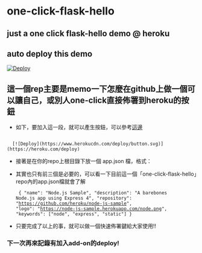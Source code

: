 # one-click-flask-hello
## just a one click flask-hello demo @ heroku

## auto deploy this demo

[![Deploy](https://www.herokucdn.com/deploy/button.svg)](https://heroku.com/deploy)

## 這一個rep主要是memo一下怎麼在github上做一個可以讓自己，或別人one-click直接佈署到heroku的按鈕
- 如下，要加入這一段，就可以產生按鈕，可以參考[這邊](https://devcenter.heroku.com/articles/heroku-button)

<code>
  [![Deploy](https://www.herokucdn.com/deploy/button.svg)](https://heroku.com/deploy)
</code>

- 接著是在你的repo上根目錄下放一個 app.json 檔，格式：
- 其實也只有前三個是必要的，可以看一下目前這一個「one-click-flask-hello」repo內的app.json檔就會了解
<code><pre>
{
  "name": "Node.js Sample",
  "description": "A barebones Node.js app using Express 4",
  "repository": "https://github.com/heroku/node-js-sample",
  "logo": "https://node-js-sample.herokuapp.com/node.png",
  "keywords": ["node", "express", "static"]
}
</pre></code>

- 只要完成了以上的事，就可以做一個快速佈署鍵給大家使用!!

### 下一次再來記錄有加入add-on的deploy!
